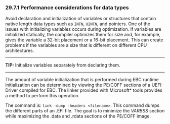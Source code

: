 <!--- @file
  29.7.1 Performance considerations for data types

  Copyright (c) 2012-2018, Intel Corporation. All rights reserved.<BR>

  Redistribution and use in source (original document form) and 'compiled'
  forms (converted to PDF, epub, HTML and other formats) with or without
  modification, are permitted provided that the following conditions are met:

  1) Redistributions of source code (original document form) must retain the
     above copyright notice, this list of conditions and the following
     disclaimer as the first lines of this file unmodified.

  2) Redistributions in compiled form (transformed to other DTDs, converted to
     PDF, epub, HTML and other formats) must reproduce the above copyright
     notice, this list of conditions and the following disclaimer in the
     documentation and/or other materials provided with the distribution.

  THIS DOCUMENTATION IS PROVIDED BY TIANOCORE PROJECT "AS IS" AND ANY EXPRESS OR
  IMPLIED WARRANTIES, INCLUDING, BUT NOT LIMITED TO, THE IMPLIED WARRANTIES OF
  MERCHANTABILITY AND FITNESS FOR A PARTICULAR PURPOSE ARE DISCLAIMED. IN NO
  EVENT SHALL TIANOCORE PROJECT  BE LIABLE FOR ANY DIRECT, INDIRECT, INCIDENTAL,
  SPECIAL, EXEMPLARY, OR CONSEQUENTIAL DAMAGES (INCLUDING, BUT NOT LIMITED TO,
  PROCUREMENT OF SUBSTITUTE GOODS OR SERVICES; LOSS OF USE, DATA, OR PROFITS;
  OR BUSINESS INTERRUPTION) HOWEVER CAUSED AND ON ANY THEORY OF LIABILITY,
  WHETHER IN CONTRACT, STRICT LIABILITY, OR TORT (INCLUDING NEGLIGENCE OR
  OTHERWISE) ARISING IN ANY WAY OUT OF THE USE OF THIS DOCUMENTATION, EVEN IF
  ADVISED OF THE POSSIBILITY OF SUCH DAMAGE.

-->

### 29.7.1 Performance considerations for data types

Avoid declaration and initialization of variables or structures that contain
native length data types such as `INTN`, `UINTN`, and pointers. One of the
issues with initializing variables occurs during optimization. If variables are
initialized statically, the compiler optimizes them for size and, for example,
gives the variable a 32-bit placement or a 16-bit placement. This can create
problems if the variables are a size that is different on different CPU
architectures.

**********
**TIP:** Initialize variables separately from declaring them.
**********

The amount of variable initialization that is performed during EBC runtime
initialization can be determined by viewing the PE/COFF sections of a UEFI
Driver compiled for EBC. The linker provided with Microsoft* tools provides
a method to perform this operation.

The command is: `link -dump -headers <filename>`. This command dumps the different parts of an .EFI file. The goal is to minimize the _VARBSS_ section while maximizing the .data and .rdata sections of the
PE/COFF image.
